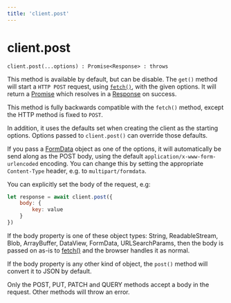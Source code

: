 ```yaml
---
title: 'client.post'
---
```

# client.post

```
client.post(...options) : Promise<Response> : throws
```

This method is available by default, but can be disable. The `get()` method will start a `HTTP POST` request, using [`fetch()`](https://developer.mozilla.org/en-US/docs/Web/API/fetch), with the given options. It will return a [Promise](https://developer.mozilla.org/en-US/docs/Web/JavaScript/Reference/Global_Objects/Promise) which resolves in a [Response](../response/README.md) on success.

This method is fully backwards compatible with the `fetch()` method, except the HTTP method is fixed to `POST`.

In addition, it uses the defaults set when creating the client as the starting options. Options passed to `client.post()` can override those defaults.

If you pass a [FormData](../formdata/README.md) object as one of the options, it will automatically be send along as the POST body, using the default `application/x-www-form-urlencoded` encoding. You can change this by setting the appropriate `Content-Type` header, e.g. to `multipart/formdata`.

You can explicitly set the body of the request, e.g:

```javascript
let response = await client.post({
	body: {
		key: value
	}
})
```

If the body property is one of these object types: String, ReadableStream, Blob, ArrayBuffer, DataView, FormData, URLSearchParams, then the body is passed on as-is to [fetch()]() and the browser handles it as normal.

If the body property is any other kind of object, the `post()` method will convert it to JSON by default.

Only the POST, PUT, PATCH and QUERY methods accept a body in the request. Other methods will throw an error.
